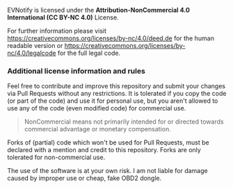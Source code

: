 EVNotify is licensed under the **Attribution-NonCommercial 4.0 International (CC BY-NC 4.0)** License.

For further information please visit https://creativecommons.org/licenses/by-nc/4.0/deed.de for the human readable version or https://creativecommons.org/licenses/by-nc/4.0/legalcode for the full legal code.

### Additional license information and rules
Feel free to contribute and improve this repository and submit your changes via Pull Requests without any restrictions. 
It is tolerated if you copy the code (or part of the code) and use it for personal use, 
but you aren't allowed to use any of the code (even modified code) for commercial use.
> NonCommercial means not primarily intended for or directed towards commercial advantage or monetary compensation.

Forks of (partial) code which won't be used for Pull Requests, must be declared with a mention and credit to this repository. Forks are only tolerated for non-commercial use.


The use of the software is at your own risk. I am not liable for damage caused by improper use or cheap, fake OBD2 dongle.

